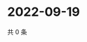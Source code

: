 # 2022-09-19

共 0 条

<!-- BEGIN WEIBO -->
<!-- 最后更新时间 Mon Sep 19 2022 09:58:17 GMT+0800 (China Standard Time) -->

<!-- END WEIBO -->
